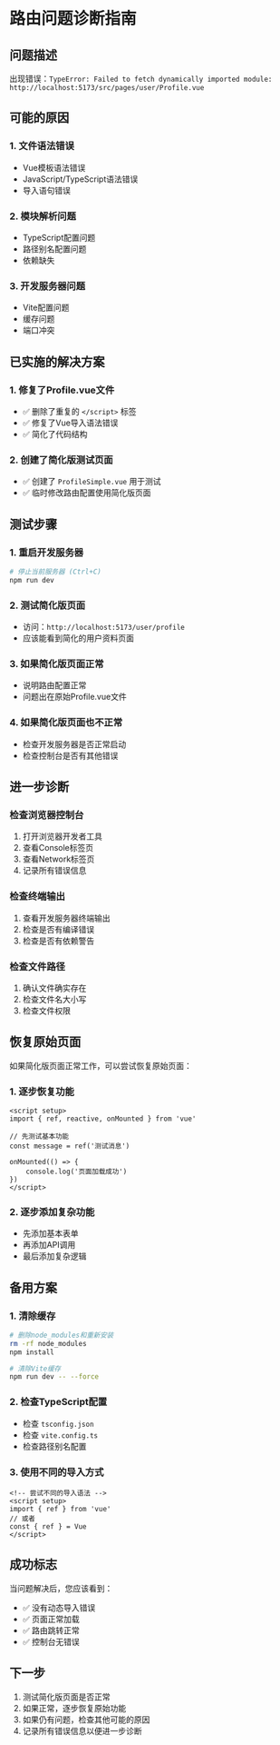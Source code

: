 # 路由问题诊断指南

## 问题描述
出现错误：`TypeError: Failed to fetch dynamically imported module: http://localhost:5173/src/pages/user/Profile.vue`

## 可能的原因

### 1. 文件语法错误
- Vue模板语法错误
- JavaScript/TypeScript语法错误
- 导入语句错误

### 2. 模块解析问题
- TypeScript配置问题
- 路径别名配置问题
- 依赖缺失

### 3. 开发服务器问题
- Vite配置问题
- 缓存问题
- 端口冲突

## 已实施的解决方案

### 1. 修复了Profile.vue文件
- ✅ 删除了重复的 `</script>` 标签
- ✅ 修复了Vue导入语法错误
- ✅ 简化了代码结构

### 2. 创建了简化版测试页面
- ✅ 创建了 `ProfileSimple.vue` 用于测试
- ✅ 临时修改路由配置使用简化版页面

## 测试步骤

### 1. 重启开发服务器
```bash
# 停止当前服务器 (Ctrl+C)
npm run dev
```

### 2. 测试简化版页面
- 访问：`http://localhost:5173/user/profile`
- 应该能看到简化的用户资料页面

### 3. 如果简化版页面正常
- 说明路由配置正常
- 问题出在原始Profile.vue文件

### 4. 如果简化版页面也不正常
- 检查开发服务器是否正常启动
- 检查控制台是否有其他错误

## 进一步诊断

### 检查浏览器控制台
1. 打开浏览器开发者工具
2. 查看Console标签页
3. 查看Network标签页
4. 记录所有错误信息

### 检查终端输出
1. 查看开发服务器终端输出
2. 检查是否有编译错误
3. 检查是否有依赖警告

### 检查文件路径
1. 确认文件确实存在
2. 检查文件名大小写
3. 检查文件权限

## 恢复原始页面

如果简化版页面正常工作，可以尝试恢复原始页面：

### 1. 逐步恢复功能
```vue
<script setup>
import { ref, reactive, onMounted } from 'vue'

// 先测试基本功能
const message = ref('测试消息')

onMounted(() => {
    console.log('页面加载成功')
})
</script>
```

### 2. 逐步添加复杂功能
- 先添加基本表单
- 再添加API调用
- 最后添加复杂逻辑

## 备用方案

### 1. 清除缓存
```bash
# 删除node_modules和重新安装
rm -rf node_modules
npm install

# 清除Vite缓存
npm run dev -- --force
```

### 2. 检查TypeScript配置
- 检查 `tsconfig.json`
- 检查 `vite.config.ts`
- 检查路径别名配置

### 3. 使用不同的导入方式
```vue
<!-- 尝试不同的导入语法 -->
<script setup>
import { ref } from 'vue'
// 或者
const { ref } = Vue
</script>
```

## 成功标志

当问题解决后，您应该看到：
- ✅ 没有动态导入错误
- ✅ 页面正常加载
- ✅ 路由跳转正常
- ✅ 控制台无错误

## 下一步

1. 测试简化版页面是否正常
2. 如果正常，逐步恢复原始功能
3. 如果仍有问题，检查其他可能的原因
4. 记录所有错误信息以便进一步诊断 